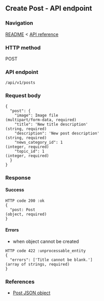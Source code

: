 ## Create Post - API endpoint

### Navigation
[README](../../../../README.md)
<
[API reference](../../../api_reference.md)

### HTTP method
POST

### API endpoint
`/api/v1/posts`

### Request body
```
{
  "post": {
    "image": Image file                                                         (multipart/form-data, required)
    "title": 'New title description'                                            (string, required)
    "description": 'New post description'                                       (string, required)
    "news_category_id": 1                                                       (integer, required)
    "topic_id": 1                                                               (integer, required)
  }
}
```

### Response
#### Success
```
HTTP code 200 :ok
{
  "post: Post                                                                   (object, required)
}
```

#### Errors
- when object cannot be created
```
HTTP code 422 :unprocessable_entity
{
  "errors": ['Title cannot be blank.']                                          (array of strings, required)
}
```

### References
- [Post JSON object](../../../json_objects/post.md)
